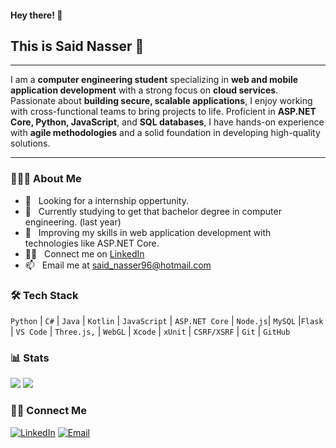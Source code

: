 #### Hey there! 🙂

## This is Said Nasser 👋

---

I am a **computer engineering student** specializing in **web and mobile application development** with a strong focus on **cloud services**. Passionate about **building secure, scalable applications**, I enjoy working with cross-functional teams to bring projects to life. Proficient in **ASP.NET Core, Python, JavaScript**, and **SQL databases**, I have hands-on experience with **agile methodologies** and a solid foundation in developing high-quality solutions.

---

### 👨🏻‍💻 About Me

- 💼 &nbsp; Looking for a internship oppertunity.
- 📝 &nbsp; Currently studying to get that bachelor degree in computer engineering. (last year)
- 📖 &nbsp; Improving my skills in web application development with technologies like ASP.NET Core.
- 👨‍💻 &nbsp; Connect me on [LinkedIn](https://www.linkedin.com/in/said-nasser/)
- 📫 &nbsp; Email me at [said_nasser96@hotmail.com](mailto:said_nasser96@hotmail.com)

### 🛠 Tech Stack

`Python` | `C#` | `Java` | `Kotlin` | `JavaScript` | `ASP.NET Core` | `Node.js`| `MySQL` |`Flask` | `VS Code` | `Three.js,` | `WebGL` | `Xcode` | `xUnit` | `CSRF/XSRF` | `Git` | `GitHub`

### 📊 Stats

[![](https://komarev.com/ghpvc/?username=saidxyz&color=blue&label=Profile%20Views)](https://github.com/saidxyz/saidxyz/)
[![](https://img.shields.io/github/followers/saidxyz?label=GitHub%20Followers)](https://github.com/saidxyz)

### 🤝🏻 Connect Me

<p>
<a href="https://www.linkedin.com/in/said-nasser/"><img alt="LinkedIn" src="https://img.shields.io/badge/LinkedIn-gray?style=flat-square&logo=linkedin"></a>  
<a href="mailto:said_nasser96@hotmail.com"><img alt="Email" src="https://img.shields.io/badge/Email-said_nasser96@hotmail.com-blue?style=flat-square&logo=gmail"></a>
</p>
